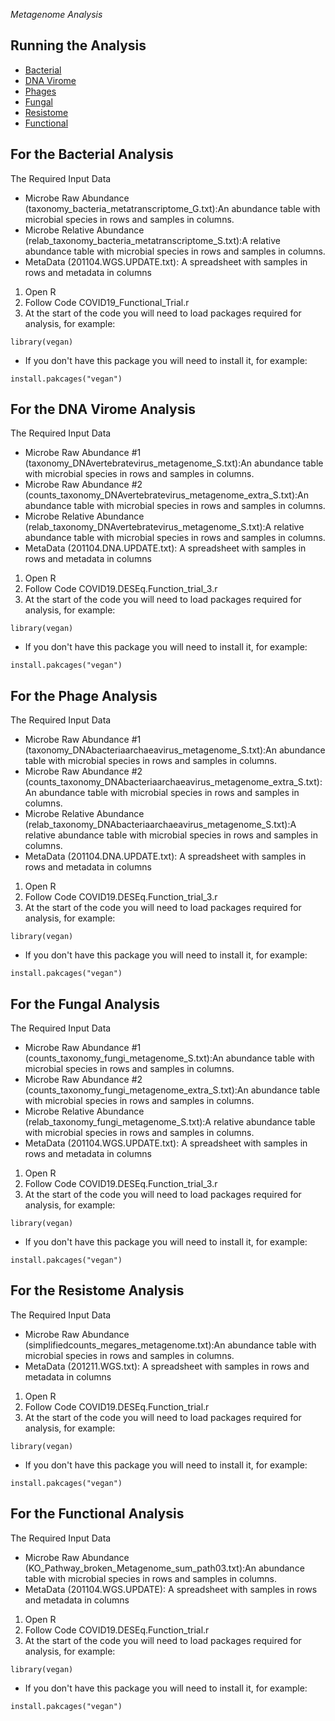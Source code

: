 *Metagenome Analysis*
## Running the Analysis
* [Bacterial](https://github.com/segalmicrobiomelab/SARS_CoV2/tree/main/Metatranscriptome/Bacterial)
* [DNA Virome](https://github.com/segalmicrobiomelab/SARS_CoV2/tree/main/Metatranscriptome/DNA_Virome)
* [Phages](https://github.com/segalmicrobiomelab/SARS_CoV2/tree/main/Metatranscriptome/Phages)
* [Fungal](https://github.com/segalmicrobiomelab/SARS_CoV2/tree/main/Metatranscriptome/Fungal)
* [Resistome](https://github.com/segalmicrobiomelab/SARS_CoV2/tree/main/Metatranscriptome/Resistome)
* [Functional](https://github.com/segalmicrobiomelab/SARS_CoV2/tree/main/Metatranscriptome/Functional)

## For the Bacterial Analysis
The Required Input Data
* Microbe Raw Abundance (taxonomy_bacteria_metatranscriptome_G.txt):An abundance table with microbial species in rows and samples in columns.
* Microbe Relative Abundance (relab_taxonomy_bacteria_metatranscriptome_S.txt):A relative abundance table with microbial species in rows and samples in columns.
* MetaData (201104.WGS.UPDATE.txt): A spreadsheet with samples in rows and metadata in columns

1. Open R
1. Follow Code COVID19_Functional_Trial.r 
  1. At the start of the code you will need to load packages required for analysis, for example:
```
library(vegan)
```
* If you don't have this package you will need to install it, for example:
```
install.pakcages("vegan")
```

## For the DNA Virome Analysis
The Required Input Data
* Microbe Raw Abundance #1 (taxonomy_DNAvertebratevirus_metagenome_S.txt):An abundance table with microbial species in rows and samples in columns.
* Microbe Raw Abundance #2 (counts_taxonomy_DNAvertebratevirus_metagenome_extra_S.txt):An abundance table with microbial species in rows and samples in columns.
* Microbe Relative Abundance (relab_taxonomy_DNAvertebratevirus_metagenome_S.txt):A relative abundance table with microbial species in rows and samples in columns.
* MetaData (201104.DNA.UPDATE.txt): A spreadsheet with samples in rows and metadata in columns

1. Open R
1. Follow Code COVID19.DESEq.Function_trial_3.r 
  1. At the start of the code you will need to load packages required for analysis, for example:
```
library(vegan)
```
* If you don't have this package you will need to install it, for example:
```
install.pakcages("vegan")
```

## For the Phage Analysis
The Required Input Data
* Microbe Raw Abundance #1 (taxonomy_DNAbacteriaarchaeavirus_metagenome_S.txt):An abundance table with microbial species in rows and samples in columns.
* Microbe Raw Abundance #2 (counts_taxonomy_DNAbacteriaarchaeavirus_metagenome_extra_S.txt):An abundance table with microbial species in rows and samples in columns.
* Microbe Relative Abundance (relab_taxonomy_DNAbacteriaarchaeavirus_metagenome_S.txt):A relative abundance table with microbial species in rows and samples in columns.
* MetaData (201104.DNA.UPDATE.txt): A spreadsheet with samples in rows and metadata in columns

1. Open R
1. Follow Code COVID19.DESEq.Function_trial_3.r 
  1. At the start of the code you will need to load packages required for analysis, for example:
```
library(vegan)
```
* If you don't have this package you will need to install it, for example:
```
install.pakcages("vegan")
```
## For the Fungal Analysis
The Required Input Data
* Microbe Raw Abundance #1 (counts_taxonomy_fungi_metagenome_S.txt):An abundance table with microbial species in rows and samples in columns.
* Microbe Raw Abundance #2 (counts_taxonomy_fungi_metagenome_extra_S.txt):An abundance table with microbial species in rows and samples in columns.
* Microbe Relative Abundance (relab_taxonomy_fungi_metagenome_S.txt):A relative abundance table with microbial species in rows and samples in columns.
* MetaData (201104.WGS.UPDATE.txt): A spreadsheet with samples in rows and metadata in columns

1. Open R
1. Follow Code COVID19.DESEq.Function_trial_3.r 
  1. At the start of the code you will need to load packages required for analysis, for example:
```
library(vegan)
```
* If you don't have this package you will need to install it, for example:
```
install.pakcages("vegan")
```
## For the Resistome Analysis
The Required Input Data
* Microbe Raw Abundance (simplifiedcounts_megares_metagenome.txt):An abundance table with microbial species in rows and samples in columns.
* MetaData (201211.WGS.txt): A spreadsheet with samples in rows and metadata in columns

1. Open R
1. Follow Code COVID19.DESEq.Function_trial.r 
  1. At the start of the code you will need to load packages required for analysis, for example:
```
library(vegan)
```
* If you don't have this package you will need to install it, for example:
```
install.pakcages("vegan")
```
## For the Functional Analysis
The Required Input Data
* Microbe Raw Abundance (KO_Pathway_broken_Metagenome_sum_path03.txt):An abundance table with microbial species in rows and samples in columns.
* MetaData (201104.WGS.UPDATE): A spreadsheet with samples in rows and metadata in columns

1. Open R
1. Follow Code COVID19.DESEq.Function_trial.r 
  1. At the start of the code you will need to load packages required for analysis, for example:
```
library(vegan)
```
* If you don't have this package you will need to install it, for example:
```
install.pakcages("vegan")
```